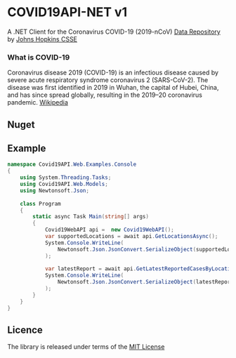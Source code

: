 # COVID19API-NET v1

A .NET Client for the Coronavirus COVID-19 (2019-nCoV) [Data Repository](https://github.com/CSSEGISandData/COVID-19) by [Johns Hopkins CSSE](https://systems.jhu.edu/research/public-health/ncov/) 

### What is COVID-19
Coronavirus disease 2019 (COVID-19) is an infectious disease caused by severe acute respiratory syndrome coronavirus 2 (SARS-CoV-2). The disease was first identified in 2019 in Wuhan, the capital of Hubei, China, and has since spread globally, resulting in the 2019–20 coronavirus pandemic. [Wikipedia](https://en.wikipedia.org/wiki/Coronavirus_disease_2019)

## Nuget

## Example

```cs
namespace Covid19API.Web.Examples.Console
{
    using System.Threading.Tasks;
    using Covid19API.Web.Models;
    using Newtonsoft.Json;
    
    class Program
    {
        static async Task Main(string[] args)
        {
            Covid19WebAPI api =  new Covid19WebAPI();
            var supportedLocations = await api.GetLocationsAsync();
            System.Console.WriteLine(
                Newtonsoft.Json.JsonConvert.SerializeObject(supportedLocations, Formatting.Indented)
            );
            
            var latestReport = await api.GetLatestReportedCasesByLocationAsync(supportedLocations[0].Country);
            System.Console.WriteLine(
                Newtonsoft.Json.JsonConvert.SerializeObject(latestReport, Formatting.Indented)
            );
        }
    }
}
```

## Licence

The library is released under terms of the [MIT License](https://opensource.org/licenses/MIT)

